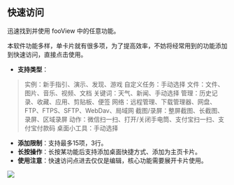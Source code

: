 ## 快速访问
迅速找到并使用 fooView 中的任意功能。

本软件功能多样，单卡片就有很多项，为了提高效率，不妨将经常用到的功能添加到快速访问，直接点击使用。

* **支持类型**：

> 实例：新手指引、演示、发现、游戏
> 自定义任务：手动选择
> 文件：文件、图片、音乐、视频、文档
> 关键词：天气、新闻、手动选择
> 管理：历史记录、收藏、应用、剪贴板、便签
> 网络：远程管理、下载管理器、网盘、FTP、FTPS、SFTP、WebDav、局域网
> 截图/录屏：整屏截图、长截图、录屏、区域录屏
> 动作：微信扫一扫、打开/关闭手电筒、支付宝扫一扫、支付宝付款码
> 桌面小工具：手动选择

* **添加限制**：支持最多15项，3行。
* **长按操作**：长按某功能后支持添加桌面快捷方式、添加为主页卡片。
* **使用注意**：快速访问点进去仅仅是编辑，核心功能需要展开卡片使用。

![](http://ww1.sinaimg.cn/large/6b1dd0a7ly1fzraxt7k27j20u01fctd5.jpg)